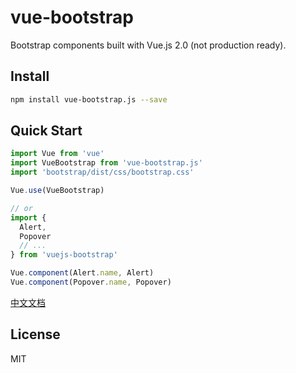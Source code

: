 # vue-bootstrap

Bootstrap components built with Vue.js 2.0 (not production ready).

## Install

``` bash
npm install vue-bootstrap.js --save
```

## Quick Start
``` javascript
import Vue from 'vue'
import VueBootstrap from 'vue-bootstrap.js'
import 'bootstrap/dist/css/bootstrap.css'

Vue.use(VueBootstrap)

// or
import {
  Alert,
  Popover
  // ...
} from 'vuejs-bootstrap'

Vue.component(Alert.name, Alert)
Vue.component(Popover.name, Popover)
```
[中文文档](https://cs1707.github.io/vue-bootstrap/)
## License
MIT
